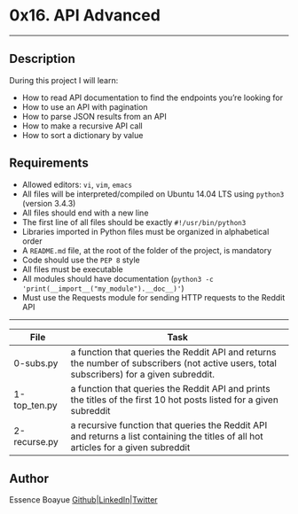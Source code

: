 # 0x16. API Advanced
---
## Description

During this project I will learn:
- How to read API documentation to find the endpoints you’re looking for
- How to use an API with pagination
- How to parse JSON results from an API
- How to make a recursive API call
- How to sort a dictionary by value


## Requirements

- Allowed editors: `vi`, `vim`, `emacs`
- All files will be interpreted/compiled on Ubuntu 14.04 LTS using `python3` (version 3.4.3)
- All files should end with a new line
- The first line of all files should be exactly `#!/usr/bin/python3`
- Libraries imported in Python files must be organized in alphabetical order
- A `README.md` file, at the root of the folder of the project, is mandatory
- Code should use the `PEP 8` style
- All files must be executable
- All modules should have documentation (`python3 -c 'print(__import__("my_module").__doc__)'`)
- Must use the Requests module for sending HTTP requests to the Reddit API

---
File|Task
---|---
0-subs.py | a function that queries the Reddit API and returns the number of subscribers (not active users, total subscribers) for a given subreddit.
1-top_ten.py | a function that queries the Reddit API and prints the titles of the first 10 hot posts listed for a given subreddit
2-recurse.py | a recursive function that queries the Reddit API and returns a list containing the titles of all hot articles for a given subreddit

## Author
Essence Boayue [Github](https://github.com/eboayue)|[LinkedIn](https://www.linkedin.com/in/essenceboayue/)|[Twitter](https://twitter.com/girlsaregeeks2)
